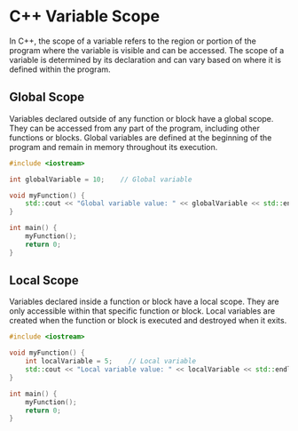 # C++ Variable Scope

In C++, the scope of a variable refers to the region or portion of the program where the variable is visible and can be accessed. The scope of a variable is determined by its declaration and can vary based on where it is defined within the program.

## Global Scope

Variables declared outside of any function or block have a global scope. They can be accessed from any part of the program, including other functions or blocks. Global variables are defined at the beginning of the program and remain in memory throughout its execution.

```cpp
#include <iostream>

int globalVariable = 10;    // Global variable

void myFunction() {
    std::cout << "Global variable value: " << globalVariable << std::endl;
}

int main() {
    myFunction();
    return 0;
}
```
## Local Scope

Variables declared inside a function or block have a local scope. They are only accessible within that specific function or block. Local variables are created when the function or block is executed and destroyed when it exits.

```cpp
#include <iostream>

void myFunction() {
    int localVariable = 5;    // Local variable
    std::cout << "Local variable value: " << localVariable << std::endl;
}

int main() {
    myFunction();
    return 0;
}
```
